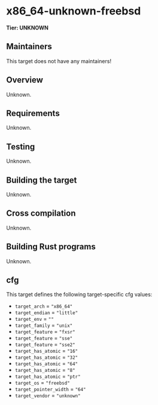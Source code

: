 # x86_64-unknown-freebsd

**Tier: UNKNOWN**

## Maintainers
This target does not have any maintainers!

## Overview
Unknown.

## Requirements
Unknown.

## Testing
Unknown.

## Building the target
Unknown.

## Cross compilation
Unknown.

## Building Rust programs
Unknown.

## cfg
This target defines the following target-specific cfg values:
- `target_arch` = `"x86_64"`
- `target_endian` = `"little"`
- `target_env` = `""`
- `target_family` = `"unix"`
- `target_feature` = `"fxsr"`
- `target_feature` = `"sse"`
- `target_feature` = `"sse2"`
- `target_has_atomic` = `"16"`
- `target_has_atomic` = `"32"`
- `target_has_atomic` = `"64"`
- `target_has_atomic` = `"8"`
- `target_has_atomic` = `"ptr"`
- `target_os` = `"freebsd"`
- `target_pointer_width` = `"64"`
- `target_vendor` = `"unknown"`

